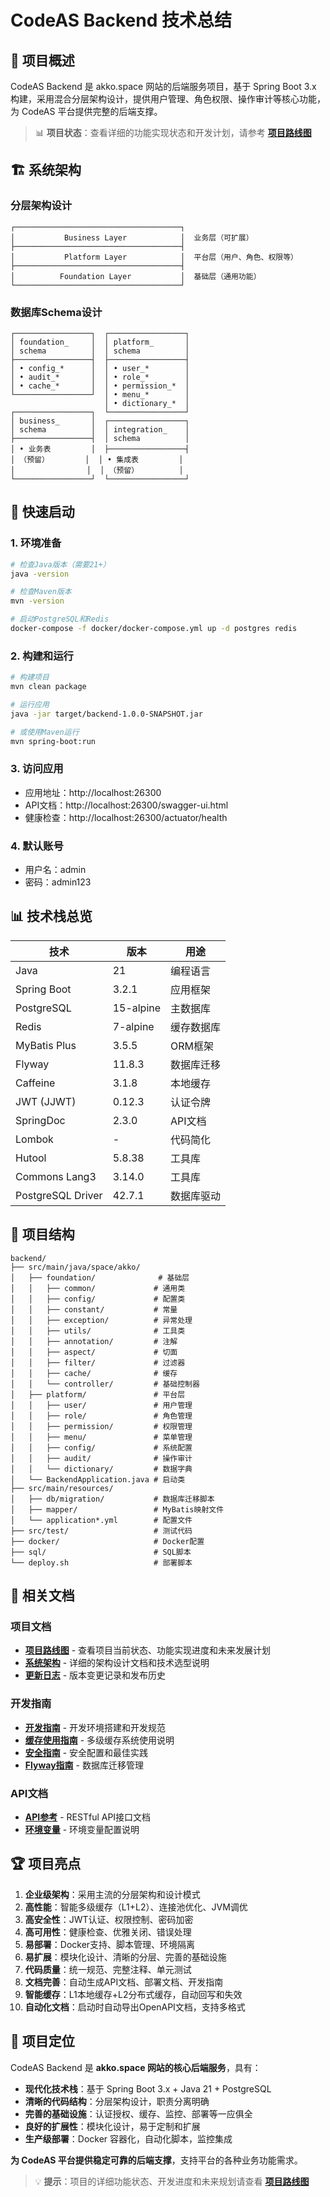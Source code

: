 # CodeAS Backend 技术总结

## 🎯 项目概述

CodeAS Backend 是 akko.space 网站的后端服务项目，基于 Spring Boot 3.x 构建，采用混合分层架构设计，提供用户管理、角色权限、操作审计等核心功能，为 CodeAS 平台提供完整的后端支撑。

> 📊 **项目状态**：查看详细的功能实现状态和开发计划，请参考 **[项目路线图](ROADMAP.md)**

## 🏗️ 系统架构

### 分层架构设计
```
┌─────────────────────────────────────┐
│           Business Layer            │  业务层（可扩展）
├─────────────────────────────────────┤
│           Platform Layer            │  平台层（用户、角色、权限等）
├─────────────────────────────────────┤
│          Foundation Layer           │  基础层（通用功能）
└─────────────────────────────────────┘
```

### 数据库Schema设计
```
┌─────────────────┐  ┌─────────────────┐
│ foundation_     │  │ platform_       │
│ schema          │  │ schema          │
├─────────────────┤  ├─────────────────┤
│ • config_*      │  │ • user_*        │
│ • audit_*       │  │ • role_*        │
│ • cache_*       │  │ • permission_*  │
└─────────────────┘  │ • menu_*        │
                     │ • dictionary_*  │
┌─────────────────┐  └─────────────────┘
│ business_       │  ┌─────────────────┐
│ schema          │  │ integration_    │
├─────────────────┤  │ schema          │
│ • 业务表         │  ├─────────────────┤
│ （预留）        │  │ • 集成表         │
│                │  │ （预留）         │
└─────────────────┘  └─────────────────┘
```

## 🚀 快速启动

### 1. 环境准备
```bash
# 检查Java版本（需要21+）
java -version

# 检查Maven版本
mvn -version

# 启动PostgreSQL和Redis
docker-compose -f docker/docker-compose.yml up -d postgres redis
```

### 2. 构建和运行
```bash
# 构建项目
mvn clean package

# 运行应用
java -jar target/backend-1.0.0-SNAPSHOT.jar

# 或使用Maven运行
mvn spring-boot:run
```

### 3. 访问应用
- 应用地址：http://localhost:26300
- API文档：http://localhost:26300/swagger-ui.html
- 健康检查：http://localhost:26300/actuator/health

### 4. 默认账号
- 用户名：admin
- 密码：admin123

## 📊 技术栈总览

| 技术 | 版本 | 用途 |
|------|------|------|
| Java | 21 | 编程语言 |
| Spring Boot | 3.2.1 | 应用框架 |
| PostgreSQL | 15-alpine | 主数据库 |
| Redis | 7-alpine | 缓存数据库 |
| MyBatis Plus | 3.5.5 | ORM框架 |
| Flyway | 11.8.3 | 数据库迁移 |
| Caffeine | 3.1.8 | 本地缓存 |
| JWT (JJWT) | 0.12.3 | 认证令牌 |
| SpringDoc | 2.3.0 | API文档 |
| Lombok | - | 代码简化 |
| Hutool | 5.8.38 | 工具库 |
| Commons Lang3 | 3.14.0 | 工具库 |
| PostgreSQL Driver | 42.7.1 | 数据库驱动 |

## 📁 项目结构

```
backend/
├── src/main/java/space/akko/
│   ├── foundation/              # 基础层
│   │   ├── common/             # 通用类
│   │   ├── config/             # 配置类
│   │   ├── constant/           # 常量
│   │   ├── exception/          # 异常处理
│   │   ├── utils/              # 工具类
│   │   ├── annotation/         # 注解
│   │   ├── aspect/             # 切面
│   │   ├── filter/             # 过滤器
│   │   ├── cache/              # 缓存
│   │   └── controller/         # 基础控制器
│   ├── platform/               # 平台层
│   │   ├── user/               # 用户管理
│   │   ├── role/               # 角色管理
│   │   ├── permission/         # 权限管理
│   │   ├── menu/               # 菜单管理
│   │   ├── config/             # 系统配置
│   │   ├── audit/              # 操作审计
│   │   └── dictionary/         # 数据字典
│   └── BackendApplication.java # 启动类
├── src/main/resources/
│   ├── db/migration/           # 数据库迁移脚本
│   ├── mapper/                 # MyBatis映射文件
│   └── application*.yml        # 配置文件
├── src/test/                   # 测试代码
├── docker/                     # Docker配置
├── sql/                        # SQL脚本
└── deploy.sh                   # 部署脚本
```

## 🔗 相关文档

### 项目文档
- **[项目路线图](ROADMAP.md)** - 查看项目当前状态、功能实现进度和未来发展计划
- **[系统架构](ARCHITECTURE.md)** - 详细的架构设计文档和技术选型说明
- **[更新日志](CHANGELOG.md)** - 版本变更记录和发布历史

### 开发指南
- **[开发指南](../guides/DEVELOPMENT_GUIDE.md)** - 开发环境搭建和开发规范
- **[缓存使用指南](../guides/CACHE_GUIDE.md)** - 多级缓存系统使用说明
- **[安全指南](../guides/SECURITY_GUIDE.md)** - 安全配置和最佳实践
- **[Flyway指南](../guides/FLYWAY_GUIDE.md)** - 数据库迁移管理

### API文档
- **[API参考](../api/API_REFERENCE.md)** - RESTful API接口文档
- **[环境变量](../ENVIRONMENT_VARIABLES.md)** - 环境变量配置说明

## 🏆 项目亮点

1. **企业级架构**：采用主流的分层架构和设计模式
2. **高性能**：智能多级缓存（L1+L2）、连接池优化、JVM调优
3. **高安全性**：JWT认证、权限控制、密码加密
4. **高可用性**：健康检查、优雅关闭、错误处理
5. **易部署**：Docker支持、脚本管理、环境隔离
6. **易扩展**：模块化设计、清晰的分层、完善的基础设施
7. **代码质量**：统一规范、完整注释、单元测试
8. **文档完善**：自动生成API文档、部署文档、开发指南
9. **智能缓存**：L1本地缓存+L2分布式缓存，自动回写和失效
10. **自动化文档**：启动时自动导出OpenAPI文档，支持多格式

## 📝 项目定位

CodeAS Backend 是 **akko.space 网站的核心后端服务**，具有：

- **现代化技术栈**：基于 Spring Boot 3.x + Java 21 + PostgreSQL
- **清晰的代码结构**：分层架构设计，职责分离明确
- **完善的基础设施**：认证授权、缓存、监控、部署等一应俱全
- **良好的扩展性**：模块化设计，易于定制和扩展
- **生产级部署**：Docker 容器化，自动化脚本，监控集成

**为 CodeAS 平台提供稳定可靠的后端支撑**，支持平台的各种业务功能需求。

> 💡 **提示**：项目的详细功能状态、开发进度和未来规划请查看 **[项目路线图](ROADMAP.md)**
